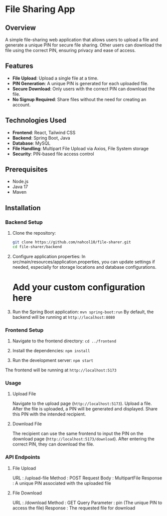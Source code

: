 # File Sharing App

## Overview

A simple file-sharing web application that allows users to upload a file and generate a unique PIN for secure file sharing. Other users can download the file using the correct PIN, ensuring privacy and ease of access.

## Features

- **File Upload**: Upload a single file at a time.
- **PIN Generation**: A unique PIN is generated for each uploaded file.
- **Secure Download**: Only users with the correct PIN can download the file.
- **No Signup Required**: Share files without the need for creating an account.

## Technologies Used

- **Frontend**: React, Tailwind CSS
- **Backend**: Spring Boot, Java
- **Database**: MySQL
- **File Handling**: Multipart File Upload via Axios, File System storage
- **Security**: PIN-based file access control

## Prerequisites

- Node.js
- Java 17
- Maven

## Installation

### Backend Setup

1. Clone the repository:

   ```bash
   git clone https://github.com/nahcol10/file-sharer.git
   cd file-sharer/backend
   ```

2. Configure application properties:
   In src/main/resources/application.properties, you can update settings if needed, especially for storage locations and database configurations.

   # Add your custom configuration here

3. Run the Spring Boot application:
   `mvn spring-boot:run`
   By default, the backend will be running at `http://localhost:8080`

### Frontend Setup

1. Navigate to the frontend directory:
   `cd ../frontend`

2. Install the dependencies:
   `npm install`

3. Run the development server:
   `npm start`

The frontend will be running at `http://localhost:5173`

### Usage

1. Upload File

   Navigate to the upload page (`http://localhost:5173`).
   Upload a file. After the file is uploaded, a PIN will be generated and displayed.
   Share this PIN with the intended recipient.

2. Download File

   The recipient can use the same frontend to input the PIN on the download page (`http://localhost:5173/download`).
   After entering the correct PIN, they can download the file.

### API Endpoints

1. File Upload

   URL : /upload-file
   Method : POST
   Request Body : MultipartFile
   Response : A unique PIN associated with the uploaded file

2. File Download

   URL : /download
   Method : GET
   Query Parameter : pin (The unique PIN to access the file)
   Response : The requested file for download

